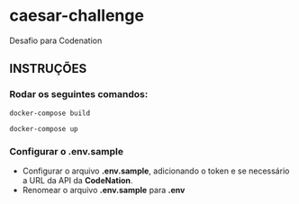 # caesar-challenge
Desafio para Codenation


## INSTRUÇÕES
### Rodar os seguintes comandos:
`docker-compose build`

`docker-compose up`

### Configurar o .env.sample
* Configurar o arquivo **.env.sample**, adicionando o token e se necessário a URL da API da **CodeNation**.
* Renomear o arquivo **.env.sample** para **.env**
